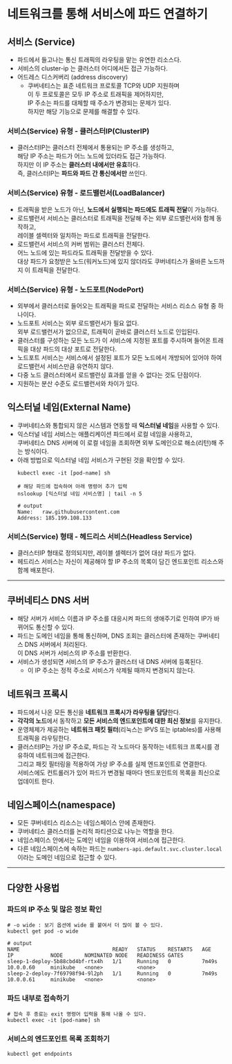 # 네트워크를 통해 서비스에 파드 연결하기

## 서비스 (Service)
- 파드에서 들고나는 통신 트래픽의 라우팅을 맡는 유연한 리소스다.
- 서비스의 cluster-ip 는 클러스터 어디에서든 접근 가능하다.
- 어드레스 디스커버리 (address discovery)
  - 쿠버네티스는 표준 네트워크 프로토콜 TCP와 UDP 지원하며<br>
    이 두 프로토콜은 모두 IP 주소로 트래픽을 제어하지만,<br>
    IP 주소는 파드를 대체할 때 주소가 변경되는 문제가 있다.<br>
    하지만 해당 기능으로 문제를 해결할 수 있다.

### 서비스(Service) 유형 - 클러스터IP(ClusterIP)
- 클러스터IP는 클러스터 전체에서 통용되는 IP 주소를 생성하고,<br>
  해당 IP 주소는 파드가 어느 노드에 있더라도 접근 가능하다.<br>
  하지만 이 IP 주소는 **클러스터 내에서만 유효**하다.<br>
  즉, 클러스터IP는 **파드와 파드 간 통신에서만** 쓰인다.

### 서비스(Service) 유형 - 로드밸런서(LoadBalancer)
- 트래픽을 받은 노드가 아닌, **노드에서 실행되는 파드에도 트래픽 전달**이 가능하다.
- 로드밸런서 서비스는 클러스터로 트래픽을 전달해 주는 외부 로드밸런서와 함께 동작하고,<br>
  레이블 셀렉터와 일치하는 파드로 트래픽을 전달한다.
- 로드밸런서 서비스의 커버 범위는 클러스터 전체다.<br>
  어느 노드에 있는 파드라도 트래픽을 전달받을 수 있다.<br>
  대상 파드가 요청받은 노드(워커노드)에 있지 않더라도 쿠버네티스가 올바른 노드까지 이 트래픽을 전달한다.

### 서비스(Service) 유형 - 노드포트(NodePort)
- 외부에서 클러스터로 들어오는 트래픽을 파드로 전달하는 서비스 리소스 유형 중 하나이다.
- 노드포트 서비스는 외부 로드밸런서가 필요 없다.<br>
  외부 로드밸런서가 없으므로, 트래픽이 곧바로 클러스터 노드로 인입된다.
- 클러스터를 구성하는 모든 노드가 이 서비스에 지정된 포트를 주시하며 들어온 트래픽을 대상 파드의 대상 포트로 전달한다.
- 노드포트 서비스는 서비스에서 설정된 포트가 모든 노드에서 개방되어 있어야 하여 로드밸런서 서비스만큼 유연하지 않다.
- 다중 노드 클러스터에서 로드밸런싱 효과를 얻을 수 없다는 것도 단점이다.
- 지원하는 분산 수준도 로드밸런서와 차이가 있다.

## 익스터널 네임(External Name)
- 쿠버네티스와 통합되지 않은 시스템과 연동할 때 **익스터널 네임**을 사용할 수 있다.
- 익스터널 네임 서비스는 애플리케이션 파드에서 로컬 네임을 사용하고,<br>
  쿠버네티스 DNS 서버에 이 로컬 네임을 조회하면 외부 도메인으로 해소(리턴)해 주는 방식이다.
- 아래 방법으로 익스터널 네임 서비스가 구현된 것을 확인할 수 있다.<br>
  ```shell
  kubectl exec -it [pod-name] sh
  
  # 해당 파드에 접속하여 아래 명령어 추가 입력
  nslookup [익스터널 네임 서비스명] | tail -n 5
  
  # output
  Name:   raw.githubusercontent.com
  Address: 185.199.108.133
  ```

### 서비스(Service) 형태 - 헤드리스 서비스(Headless Service)
- 클러스터IP 형태로 정의되지만, 레이블 셀렉터가 없어 대상 파드가 없다.
- 헤드리스 서비스는 자신이 제공해야 할 IP 주소의 목록이 담긴 엔드포인트 리소스와 함께 배포한다.

---

## 쿠버네티스 DNS 서버
- 해당 서버가 서비스 이름과 IP 주소를 대응시켜 파드의 생애주기로 인하여 IP가 바뀌어도 통신할 수 있다.
- 파드는 도메인 네임을 통해 통신하며, DNS 조회는 클러스터에 존재하는 쿠버네티스 DNS 서버에서 처리된다.<br>
  이 DNS 서버가 서비스의 IP 주소를 반환한다.
- 서비스가 생성되면 서비스의 IP 주소가 클러스터 내 DNS 서버에 등록된다.<br>
  - 이 IP 주소는 정적 주소로 서비스가 삭제될 때까지 변경되지 않는다.

## 네트워크 프록시
- 파드에서 나온 모든 통신을 **네트워크 프록시가 라우팅을 담당**한다.
- **각각의 노드**에서 동작하고 **모든 서비스의 엔드포인트에 대한 최신 정보**를 유지한다.
- 운영체제가 제공하는 **네트워크 패킷 필터**(리눅스는 IPVS 또는 iptables)를 사용해 트래픽을 라우팅한다.
- 클러스터IP는 가상 IP 주소로, 파드는 각 노드마다 동작하는 네트워크 프록시를 경유하여 네트워크에 접근한다.<br>
  그리고 패킷 필터링을 적용하여 가상 IP 주소를 실제 엔드포인트로 연결한다.<br>
  서비스에도 컨트롤러가 있어 파드가 변경될 때마다 엔드포인트의 목록을 최신으로 업데이트 한다.

## 네임스페이스(namespace)
- 모든 쿠버네티스 리소스는 네임스페이스 안에 존재한다.
- 쿠버네티스 클러스터를 논리적 파티션으로 나누는 역할을 한다.
- 네임스페이스 안에서는 도메인 네임을 이용하여 서비스에 접근한다.
- 다른 네임스페이스에 속하는 파드는 `numbers-api.default.svc.cluster.local`이라는 도메인 네임으로 접근할 수 있다.

---
## 다양한 사용법

### 파드의 IP 주소 및 많은 정보 확인
```shell
# -o wide : 보기 옵션에 wide 를 붙여서 더 많이 볼 수 있다.
kubectl get pod -o wide

# output
NAME                              READY   STATUS    RESTARTS   AGE     IP            NODE       NOMINATED NODE   READINESS GATES
sleep-1-deploy-5b88cbd4bf-rtx4h   1/1     Running   0          7m49s   10.0.0.60     minikube   <none>           <none>
sleep-2-deploy-7f69798f94-9l2ph   1/1     Running   0          7m49s   10.0.0.61     minikube   <none>           <none>
```

### 파드 내부로 접속하기
```shell
# 접속 후 종료는 exit 명령어 입력을 통해 나올 수 있다.
kubectl exec -it [pod-name] sh
```

### 서비스의 엔드포인트 목록 조회하기
```shell
kubectl get endpoints
```